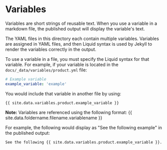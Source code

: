 # Variables

Variables are short strings of reusable text. When you use a variable in a markdown file, the published output will display the variable's text. 

The YAML files in this directory each contain multiple variables. Variables are assigned in YAML files, and then Liquid syntax is used by Jekyll to render the variables correctly in the output.

To use a variable in a file, you must specify the Liquid syntax for that variable. For example, if your variable is located in the `docs/_data/variables/product.yml` file:

```yaml
# Example variable
example_variable: 'example'
```

You would include that variable in another file by using:

```
{{ site.data.variables.product.example_variable }}
```
**Note:** Variables are referenced using the following format: {{ site.data.foldername.filename.variablename }}

For example, the following would display as "See the following example" in the published output:

```markdown
See the following {{ site.data.variables.product.example_variable }}.
```

